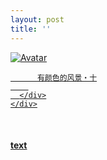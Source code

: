 ```yaml
---
layout: post
title: ''
---
```


<p class="imglist">

<div class="image-container">
  <a href="https://pic.imgdb.cn/item/5e880bda504f4bcb04713ea1.jpg"  data-fancybox="images">
    <img src="https://pic.imgdb.cn/item/5e880c05504f4bcb047165d6.jpg" alt="Avatar" class="image" />
    <div class="overlay">
      <div class="text">
        
          有颜色的风景・十
        
      </div>
    </div>
  </a>
</div>







<a href="https://pic.imgdb.cn/item/5e880bda504f4bcb04713ea3.jpg" data-fancybox="images"><img src="" /></a>
<a href="https://pic.imgdb.cn/item/5e880bda504f4bcb04713ea7.jpg" data-fancybox="images"><img src="" /></a>
<a href="https://pic.imgdb.cn/item/5e880bda504f4bcb04713ea9.jpg" data-fancybox="images"><img src="" /></a>
<a href="https://pic.imgdb.cn/item/5e880bda504f4bcb04713eb9.jpg" data-fancybox="images"><img src="" /></a>
<a href="https://pic.imgdb.cn/item/5e880bda504f4bcb04713ec1.jpg" data-fancybox="images"><img src="" /></a>
<a href="https://pic.imgdb.cn/item/5e880bda504f4bcb04713ec5.jpg" data-fancybox="images"><img src="" /></a>
<a href="https://pic.imgdb.cn/item/5e880bda504f4bcb04713ec7.jpg" data-fancybox="images"><img src="" /></a>
<a href="https://pic.imgdb.cn/item/5e880bda504f4bcb04713ecd.jpg" data-fancybox="images"><img src="" /></a>
<a href="https://pic.imgdb.cn/item/5e880bda504f4bcb04713ed3.jpg" data-fancybox="images"><img src="" /></a>
<a href="https://pic.imgdb.cn/item/5e880bda504f4bcb04713ed7.jpg" data-fancybox="images"><img src="" /></a>
<a href="https://pic.imgdb.cn/item/5e880bda504f4bcb04713edb.jpg" data-fancybox="images"><img src="" /></a>
<a href="https://pic.imgdb.cn/item/5e880bda504f4bcb04713ede.jpg" data-fancybox="images"><img src="" /></a>
<a href="https://pic.imgdb.cn/item/5e880bda504f4bcb04713ee2.jpg" data-fancybox="images"><img src="" /></a>
<a href="https://pic.imgdb.cn/item/5e880bda504f4bcb04713ee6.jpg" data-fancybox="images"><img src="" /></a>
<a href="https://pic.imgdb.cn/item/5e880bda504f4bcb04713eeb.jpg" data-fancybox="images"><img src="" /></a>
<a href="https://pic.imgdb.cn/item/5e880bda504f4bcb04713ef3.jpg" data-fancybox="images"><img src="" /></a>
<a href="https://pic.imgdb.cn/item/5e880bda504f4bcb04713ef7.jpg" data-fancybox="images"><img src="" /></a>
<a href="https://pic.imgdb.cn/item/5e880bda504f4bcb04713eff.jpg" data-fancybox="images"><img src="" /></a>
<a href="https://pic.imgdb.cn/item/5e880bda504f4bcb04713f04.jpg" data-fancybox="images"><img src="" /></a>
<a href="https://pic.imgdb.cn/item/5e880c04504f4bcb04716538.jpg" data-fancybox="images"><img src="" /></a>
<a href="https://pic.imgdb.cn/item/5e880c04504f4bcb0471653b.jpg" data-fancybox="images"><img src="" /></a>
<a href="https://pic.imgdb.cn/item/5e880c05504f4bcb04716577.jpg" data-fancybox="images"><img src="" /></a>
<a href="https://pic.imgdb.cn/item/5e880c05504f4bcb0471657a.jpg" data-fancybox="images"><img src="" /></a>
<a href="https://pic.imgdb.cn/item/5e880c05504f4bcb0471657d.jpg" data-fancybox="images"><img src="" /></a>
<a href="https://pic.imgdb.cn/item/5e880c05504f4bcb04716580.jpg" data-fancybox="images"><img src="" /></a>
<a href="https://pic.imgdb.cn/item/5e880c05504f4bcb0471658a.jpg" data-fancybox="images"><img src="" /></a>
<a href="https://pic.imgdb.cn/item/5e880c05504f4bcb0471658f.jpg" data-fancybox="images"><img src="" /></a>
<a href="https://pic.imgdb.cn/item/5e880c05504f4bcb0471659a.jpg" data-fancybox="images"><img src="" /></a>
<a href="https://pic.imgdb.cn/item/5e880c05504f4bcb0471659e.jpg" data-fancybox="images"><img src="" /></a>
<a href="https://pic.imgdb.cn/item/5e880c05504f4bcb047165a6.jpg" data-fancybox="images"><img src="" /></a>
<a href="https://pic.imgdb.cn/item/5e880c05504f4bcb047165aa.jpg" data-fancybox="images"><img src="" /></a>
<a href="https://pic.imgdb.cn/item/5e880c05504f4bcb047165af.jpg" data-fancybox="images"><img src="" /></a>
<a href="https://pic.imgdb.cn/item/5e880c05504f4bcb047165b4.jpg" data-fancybox="images"><img src="" /></a>
<a href="https://pic.imgdb.cn/item/5e880c05504f4bcb047165bc.jpg" data-fancybox="images"><img src="" /></a>
<a href="https://pic.imgdb.cn/item/5e880c05504f4bcb047165c8.jpg" data-fancybox="images"><img src="" /></a>
<a href="https://pic.imgdb.cn/item/5e880c05504f4bcb047165cc.jpg" data-fancybox="images"><img src="" /></a>
<a href="https://pic.imgdb.cn/item/5e880c05504f4bcb047165d6.jpg" data-fancybox="images"><img src="" /></a>
<a href="https://pic.imgdb.cn/item/5e880c05504f4bcb047165d8.jpg" data-fancybox="images"><img src="" /></a>
<a href="https://pic.imgdb.cn/item/5e880c05504f4bcb047165e2.jpg" data-fancybox="images"><img src="" /></a>
<a href="https://pic.imgdb.cn/item/5e880c05504f4bcb047165ec.jpg" data-fancybox="images"><img src="" /></a>
<a href="https://pic.imgdb.cn/item/5e880c05504f4bcb047165f2.jpg" data-fancybox="images"><img src="" /></a>
<a href="https://pic.imgdb.cn/item/5e880c05504f4bcb047165fb.jpg" data-fancybox="images"><img src="" /></a>
<a href="https://pic.imgdb.cn/item/5e880c05504f4bcb04716604.jpg" data-fancybox="images"><img src="" /></a>
<a href="https://pic.imgdb.cn/item/5e880c05504f4bcb04716607.jpg" data-fancybox="images"><img src="" /></a>
<a href="https://pic.imgdb.cn/item/5e880c05504f4bcb04716613.jpg" data-fancybox="images"><img src="" /></a>
<a href="https://pic.imgdb.cn/item/5e880c05504f4bcb0471661c.jpg" data-fancybox="images"><img src="" /></a>
<a href="https://pic.imgdb.cn/item/5e880c05504f4bcb04716621.jpg" data-fancybox="images"><img src="" /></a>
<a href="https://pic.imgdb.cn/item/5e880c05504f4bcb04716629.jpg" data-fancybox="images"><img src="" /></a>
<a href="https://pic.imgdb.cn/item/5e880c05504f4bcb04716630.jpg" data-fancybox="images"><img src="" /></a>
<a href="https://pic.imgdb.cn/item/5e880c05504f4bcb0471663c.jpg" data-fancybox="images"><img src="" /></a>
<a href="https://pic.imgdb.cn/item/5e880c05504f4bcb04716647.jpg" data-fancybox="images"><img src="" /></a>
<a href="https://pic.imgdb.cn/item/5e880c05504f4bcb04716653.jpg" data-fancybox="images"><img src="" /></a>


</p>


#### [text](https://cxcxcx.cx/works/0021a.html)